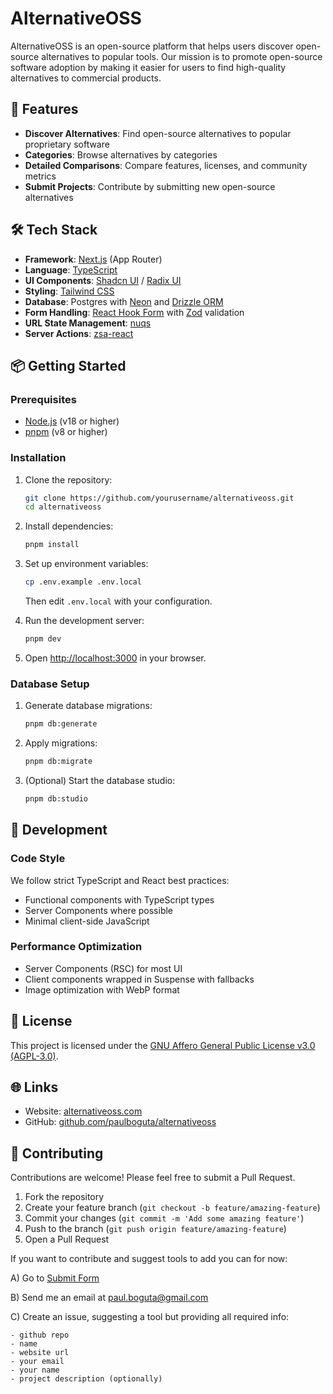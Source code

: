 # AlternativeOSS

AlternativeOSS is an open-source platform that helps users discover open-source alternatives to popular tools. Our mission is to promote open-source software adoption by making it easier for users to find high-quality alternatives to commercial products.

## 🚀 Features

- **Discover Alternatives**: Find open-source alternatives to popular proprietary software
- **Categories**: Browse alternatives by categories
- **Detailed Comparisons**: Compare features, licenses, and community metrics
- **Submit Projects**: Contribute by submitting new open-source alternatives

## 🛠️ Tech Stack

- **Framework**: [Next.js](https://nextjs.org/) (App Router)
- **Language**: [TypeScript](https://www.typescriptlang.org/)
- **UI Components**: [Shadcn UI](https://ui.shadcn.com/) / [Radix UI](https://www.radix-ui.com/)
- **Styling**: [Tailwind CSS](https://tailwindcss.com/)
- **Database**: Postgres with [Neon](https://neon.tech) and [Drizzle ORM](https://orm.drizzle.team/)
- **Form Handling**: [React Hook Form](https://react-hook-form.com/) with [Zod](https://zod.dev/) validation
- **URL State Management**: [nuqs](https://github.com/47ng/nuqs)
- **Server Actions**: [zsa-react](https://github.com/seasonedcode/zsa)

## 📦 Getting Started

### Prerequisites

- [Node.js](https://nodejs.org/) (v18 or higher)
- [pnpm](https://pnpm.io/) (v8 or higher)

### Installation

1. Clone the repository:
   ```bash
   git clone https://github.com/yourusername/alternativeoss.git
   cd alternativeoss
   ```

2. Install dependencies:
   ```bash
   pnpm install
   ```

3. Set up environment variables:
   ```bash
   cp .env.example .env.local
   ```
   Then edit `.env.local` with your configuration.

4. Run the development server:
   ```bash
   pnpm dev
   ```

5. Open [http://localhost:3000](http://localhost:3000) in your browser.

### Database Setup

1. Generate database migrations:
   ```bash
   pnpm db:generate
   ```

2. Apply migrations:
   ```bash
   pnpm db:migrate
   ```

3. (Optional) Start the database studio:
   ```bash
   pnpm db:studio
   ```

## 🧪 Development

### Code Style

We follow strict TypeScript and React best practices:
- Functional components with TypeScript types
- Server Components where possible
- Minimal client-side JavaScript

### Performance Optimization

- Server Components (RSC) for most UI
- Client components wrapped in Suspense with fallbacks
- Image optimization with WebP format

## 📄 License

This project is licensed under the [GNU Affero General Public License v3.0 (AGPL-3.0)](LICENSE).

## 🌐 Links

- Website: [alternativeoss.com](https://alternativeoss.com)
- GitHub: [github.com/paulboguta/alternativeoss](https://github.com/paulboguta/alternativeoss)

## 🤝 Contributing

Contributions are welcome! Please feel free to submit a Pull Request.

1. Fork the repository
2. Create your feature branch (`git checkout -b feature/amazing-feature`)
3. Commit your changes (`git commit -m 'Add some amazing feature'`)
4. Push to the branch (`git push origin feature/amazing-feature`)
5. Open a Pull Request

If you want to contribute and suggest tools to add you can for now:

A) Go to [Submit Form](https://alternativeoss.com/submit)

B) Send me an email at paul.boguta@gmail.com

C) Create an issue, suggesting a tool but providing all required info:

    - github repo
    - name
    - website url
    - your email
    - your name
    - project description (optionally)
